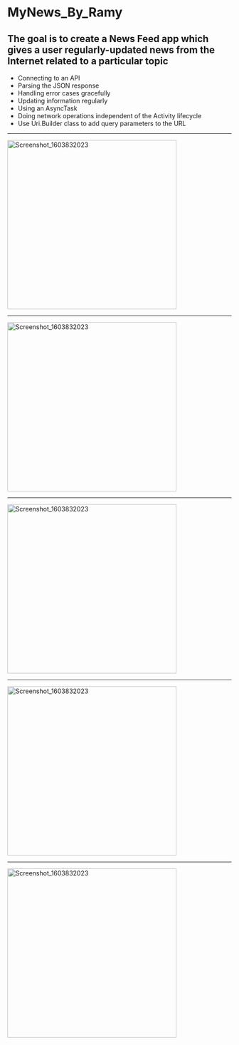 # MyNews_By_Ramy

## The goal is to create a News Feed app which gives a user regularly-updated news from the Internet related to a particular topic


- Connecting to an API
- Parsing the JSON response
- Handling error cases gracefully
- Updating information regularly
- Using an AsyncTask
- Doing network operations independent of the Activity lifecycle
- Use Uri.Builder class to add query parameters to the URL

***

<img width="380" alt="Screenshot_1603832023" src="https://user-images.githubusercontent.com/44054860/99161914-561bb000-26c5-11eb-952d-2c255295991c.png">

**************************************************************
<img width="380" alt="Screenshot_1603832023" src="https://user-images.githubusercontent.com/44054860/99161915-56b44680-26c5-11eb-931f-c0419152a40b.png">


**************************************************************
<img width="380" alt="Screenshot_1603832023" src="https://user-images.githubusercontent.com/44054860/99161916-56b44680-26c5-11eb-956e-2ce4e39fd2a6.png">


**************************************************************
<img width="380" alt="Screenshot_1603832023" src="https://user-images.githubusercontent.com/44054860/99161917-56b44680-26c5-11eb-84de-7fd80b82514c.png">

**************************************************************
<img width="380" alt="Screenshot_1603832023" src="https://user-images.githubusercontent.com/44054860/99161918-56b44680-26c5-11eb-8ae6-4a4890c01153.png">
